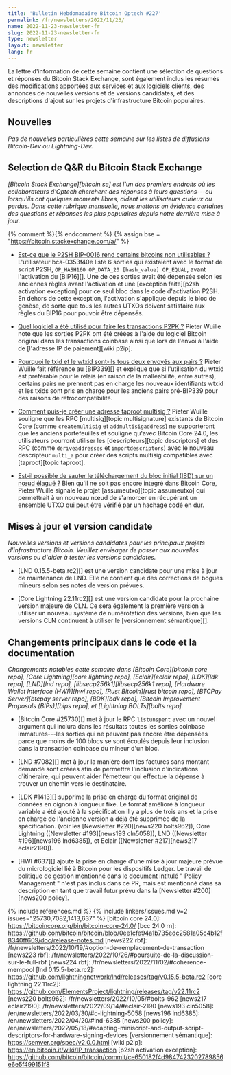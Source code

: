 ```yaml
---
title: 'Bulletin Hebdomadaire Bitcoin Optech #227'
permalink: /fr/newsletters/2022/11/23/
name: 2022-11-23-newsletter-fr
slug: 2022-11-23-newsletter-fr
type: newsletter
layout: newsletter
lang: fr
---
```

La lettre d'information de cette semaine contient une sélection de questions
et réponses du Bitcoin Stack Exchange, sont également inclus les résumés des
modifications apportées aux services et aux logiciels clients, des annonces
de nouvelles versions et de versions candidates, et des descriptions d'ajout
sur les projets d'infrastructure Bitcoin populaires.

## Nouvelles

*Pas de nouvelles particulières cette semaine sur les listes de diffusions
Bitcoin-Dev ou Lightning-Dev.*

## Selection de Q&R du Bitcoin Stack Exchange

*[Bitcoin Stack Exchange][bitcoin.se] est l'un des premiers endroits où les
collaborateurs d'Optech cherchent des réponses à leurs questions---ou lorsqu'ils
ont quelques moments libres, aident les utilisateurs curieux ou perdus.
Dans cette rubrique mensuelle, nous mettons en évidence certaines des questions
et réponses les plus populaires depuis notre dernière mise à jour.*

{% comment %}<!-- https://bitcoin.stackexchange.com/search?tab=votes&q=created%3a1m..%20is%3aanswer -->{% endcomment %}
{% assign bse = "https://bitcoin.stackexchange.com/a/" %}

- [Est-ce que le P2SH BIP-0016 rend certains bitcoins non utilisables ?]({{bse}}115803)
  L'utilisateur bca-0353f40e liste 6 sorties qui existaient avec le format de script P2SH,
  `OP_HASH160 OP_DATA_20 [hash_value] OP_EQUAL`, avant l'activation du [BIP16][].
  Une de ces sorties avait été dépensée selon les anciennes règles avant l'activation
  et une [exception faite][p2sh activation exception] pour ce seul bloc dans le code
  d'activation P2SH. En dehors de cette exception, l'activation s'applique depuis le bloc de
  genèse, de sorte que tous les autres UTXOs doivent satisfaire aux règles du BIP16 pour
  pouvoir être dépensés.

- [Quel logiciel a été utilisé pour faire les transactions P2PK ?]({{bse}}115962)
  Pieter Wuille note que les sorties P2PK ont été créées à l'aide du logiciel
  Bitcoin original dans les transactions coinbase ainsi que lors de l'envoi à
  l'aide de [l'adresse IP de paiement][wiki p2ip].

- [Pourquoi le txid et le wtxid sont-ils tous deux envoyés aux pairs ?]({{bse}}115907)
  Pieter Wuille fait référence au [BIP339][] et explique que si l'utilisation du wtxid
  est préférable pour le relais (en raison de la malléabilité, entre autres), certains
  pairs ne prennent pas en charge les nouveaux identifiants wtxid et les txids sont pris
  en charge pour les anciens pairs pré-BIP339 pour des raisons de rétrocompatibilité.

- [Comment puis-je créer une adresse taproot multisig ?]({{bse}}115700)
  Pieter Wuille souligne que les RPC [multisig][topic multisignature] existants de
  Bitcoin Core (comme `createmultisig` et `addmultisigaddress`) ne supporteront que les
  anciens portefeuilles et souligne qu'avec Bitcoin Core 24.0, les utilisateurs pourront
  utiliser les [descripteurs][topic descriptors] et des RPC (comme `deriveaddresses` et
  `importdescriptors`) avec le nouveau descripteur `multi_a` pour créer des scripts
  multisig compatibles avec [taproot][topic taproot].

- [Est-il possible de sauter le téléchargement du bloc initial (IBD) sur un nœud élagué ?]({{bse}}116030)
  Bien qu'il ne soit pas encore integré dans Bitcoin Core, Pieter Wuille signale
  le projet [assumeutxo][topic assumeutxo] qui permettrait à un nouveau nœud de s'amorcer
  en récupérant un ensemble UTXO qui peut être vérifié par un hachage codé en dur.

## Mises à jour et version candidate

*Nouvelles versions et versions candidates pour les principaux projets d'infrastructure Bitcoin.
Veuillez envisager de passer aux nouvelles versions ou d'aider à tester les versions candidates.*

- [LND 0.15.5-beta.rc2][] est une version candidate pour une mise à jour de
  maintenance de LND. Elle ne contient que des corrections de bogues mineurs
  selon ses notes de version prévues.

- [Core Lightning 22.11rc2][] est une version candidate pour la prochaine
  version majeure de CLN. Ce sera également la première version à utiliser
  un nouveau système de numérotation des versions, bien que les versions
  CLN continuent à utiliser le [versionnement sémantique][].

## Changements principaux dans le code et la documentation

*Changements notables cette semaine dans [Bitcoin Core][bitcoin core repo], [Core
Lightning][core lightning repo], [Eclair][eclair repo], [LDK][ldk repo],
[LND][lnd repo], [libsecp256k1][libsecp256k1 repo], [Hardware Wallet
Interface (HWI)][hwi repo], [Rust Bitcoin][rust bitcoin repo], [BTCPay
Server][btcpay server repo], [BDK][bdk repo], [Bitcoin Improvement
Proposals (BIPs)][bips repo], et [Lightning BOLTs][bolts repo].*

- [Bitcoin Core #25730][] met à jour le RPC `listunspent` avec un nouvel
  argument qui inclura dans les résultats toutes les sorties coinbase
  immatures---les sorties qui ne peuvent pas encore être dépensées parce
  que moins de 100 blocs se sont écoulés depuis leur inclusion
  dans la transaction coinbase du mineur d'un bloc.

- [LND #7082][] met à jour la manière dont les factures sans montant demandé
  sont créées afin de permettre l'inclusion d'indications d'itinéraire, qui
  peuvent aider l'émetteur qui effectue la dépense à trouver un chemin vers
  le destinataire.

- [LDK #1413][] supprime la prise en charge du format original de données
  en oignon à longueur fixe. Le format amélioré à longueur variable a été
  ajouté à la spécification il y a plus de trois ans et la prise en charge
  de l'ancienne version a déjà été supprimée de la spécification. (voir les
  [Newsletter #220][news220 bolts962]), Core Lightning ([Newsletter #193][news193
  cln5058]), LND ([Newsletter #196][news196 lnd6385]), et Eclair
  ([Newsletter #217][news217 eclair2190]).

- [HWI #637][] ajoute la prise en charge d'une mise à jour majeure prévue du
  micrologiciel lié à Bitcoin pour les dispositifs Ledger. Le travail de politique
  de gestion mentionné dans le document intitulé " Policy Management " n'est
  pas inclus dans ce PR, mais est mentionné dans sa description en tant que
  travail futur prévu dans la [Newsletter #200][news200 policy].

{% include references.md %}
{% include linkers/issues.md v=2 issues="25730,7082,1413,637" %}
[bitcoin core 24.0]: https://bitcoincore.org/bin/bitcoin-core-24.0/
[bcc 24.0 rn]: https://github.com/bitcoin/bitcoin/blob/0ee1cfe94a1b735edc2581a05c4b12f8340ff609/doc/release-notes.md
[news222 rbf]: /fr/newsletters/2022/10/19/#option-de-remplacement-de-transaction
[news223 rbf]: /fr/newsletters/2022/10/26/#poursuite-de-la-discussion-sur-le-full-rbf
[news224 rbf]: /fr/newsletters/2022/11/02/#coherence-mempool
[lnd 0.15.5-beta.rc2]: https://github.com/lightningnetwork/lnd/releases/tag/v0.15.5-beta.rc2
[core lightning 22.11rc2]: https://github.com/ElementsProject/lightning/releases/tag/v22.11rc2
[news220 bolts962]: /fr/newsletters/2022/10/05/#bolts-962
[news217 eclair2190]: /fr/newsletters/2022/09/14/#eclair-2190
[news193 cln5058]: /en/newsletters/2022/03/30/#c-lightning-5058
[news196 lnd6385]: /en/newsletters/2022/04/20/#lnd-6385
[news200 policy]: /en/newsletters/2022/05/18/#adapting-miniscript-and-output-script-descriptors-for-hardware-signing-devices
[versionnement sémantique]: https://semver.org/spec/v2.0.0.html
[wiki p2ip]: https://en.bitcoin.it/wiki/IP_transaction
[p2sh activation exception]: https://github.com/bitcoin/bitcoin/commit/ce650182f4d9847423202789856e6e5f499151f8
